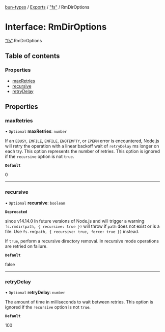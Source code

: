 [bun-types](https://oven-sh.github.io/bun-types/README.md) / [Exports](https://oven-sh.github.io/bun-types/modules.md) / ["fs"](https://oven-sh.github.io/bun-types/modules/fs_.md) / RmDirOptions

# Interface: RmDirOptions

["fs"](https://oven-sh.github.io/bun-types/modules/fs_.md).RmDirOptions

## Table of contents

### Properties

- [maxRetries](https://oven-sh.github.io/bun-types/interfaces/fs_.RmDirOptions.md#maxretries)
- [recursive](https://oven-sh.github.io/bun-types/interfaces/fs_.RmDirOptions.md#recursive)
- [retryDelay](https://oven-sh.github.io/bun-types/interfaces/fs_.RmDirOptions.md#retrydelay)

## Properties

### maxRetries

• `Optional` **maxRetries**: `number`

If an `EBUSY`, `EMFILE`, `ENFILE`, `ENOTEMPTY`, or
`EPERM` error is encountered, Node.js will retry the operation with a linear
backoff wait of `retryDelay` ms longer on each try. This option represents the
number of retries. This option is ignored if the `recursive` option is not
`true`.

**`Default`**

0

___

### recursive

• `Optional` **recursive**: `boolean`

**`Deprecated`**

since v14.14.0 In future versions of Node.js and will trigger a warning
`fs.rmdir(path, { recursive: true })` will throw if `path` does not exist or is a file.
Use `fs.rm(path, { recursive: true, force: true })` instead.

If `true`, perform a recursive directory removal. In
recursive mode operations are retried on failure.

**`Default`**

false

___

### retryDelay

• `Optional` **retryDelay**: `number`

The amount of time in milliseconds to wait between retries.
This option is ignored if the `recursive` option is not `true`.

**`Default`**

100
